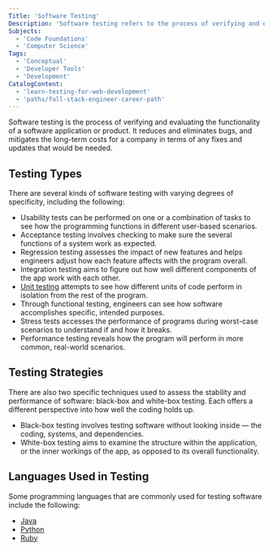```yaml
---
Title: 'Software Testing'
Description: 'Software testing refers to the process of verifying and evaluating the function of a software application or product.'
Subjects:
  - 'Code Foundations'
  - 'Computer Science'
Tags:
  - 'Conceptual'
  - 'Developer Tools'
  - 'Development'
CatalogContent:
  - 'learn-testing-for-web-development'
  - 'paths/full-stack-engineer-career-path'
---
```


<link rel="canonical" href="https://www.codecademy.com/resources/blog/what-is-software-testing/" />

Software testing is the process of verifying and evaluating the functionality of a software application or product. It reduces and eliminates bugs, and mitigates the long-term costs for a company in terms of any fixes and updates that would be needed.

## Testing Types

There are several kinds of software testing with varying degrees of specificity, including the following:

- Usability tests can be performed on one or a combination of tasks to see how the programming functions in different user-based scenarios.
- Acceptance testing involves checking to make sure the several functions of a system work as expected.
- Regression testing assesses the impact of new features and helps engineers adjust how each feature affects with the program overall.
- Integration testing aims to figure out how well different components of the app work with each other.
- [Unit testing](https://www.codecademy.com/resources/docs/general/unit-testing) attempts to see how different units of code perform in isolation from the rest of the program.
- Through functional testing, engineers can see how software accomplishes specific, intended purposes.
- Stress tests accesses the performance of programs during worst-case scenarios to understand if and how it breaks.
- Performance testing reveals how the program will perform in more common, real-world scenarios.

## Testing Strategies

There are also two specific techniques used to assess the stability and performance of software: black-box and white-box testing. Each offers a different perspective into how well the coding holds up.

- Black-box testing involves testing software without looking inside — the coding, systems, and dependencies.
- White-box testing aims to examine the structure within the application, or the inner workings of the app, as opposed to its overall functionality.

## Languages Used in Testing

Some programming languages that are commonly used for testing software include the following:

- [Java](https://www.codecademy.com/resources/docs/java)
- [Python](https://www.codecademy.com/resources/docs/python)
- [Ruby](https://www.codecademy.com/resources/docs/ruby)
